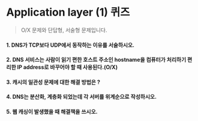 # Application layer (1) 퀴즈

> O/X 문제와 단답형, 서술형 문제입니다.

#### 1. DNS가 TCP보다 UDP에서 동작하는 이유를 서술하시오.



#### 2. DNS 서비스는 사람이 읽기 편한 호스트 주소인 hostname을 컴퓨터가 처리하기 편리한 IP address로 바꾸어야 할 때 사용된다.(O/X)



#### 3. 캐시의 일관성 문제에 대한 해결 방법은 ?



#### 4. DNS는 분산화, 계층화 되었는데 각 서버를 위계순으로 작성하시오.



#### 5. 웹 캐싱이 발생했을 때 해결책을 쓰시오.



